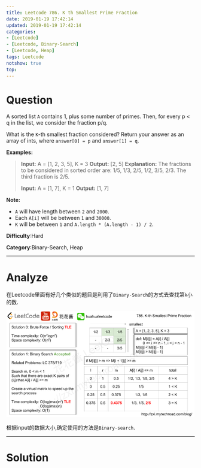 ```yaml
---
title: Leetcode 786. K th Smallest Prime Fraction
date: 2019-01-19 17:42:14
updated: 2019-01-19 17:42:14
categories: 
- [Leetcode]
- [Leetcode, Binary-Search]
- [Leetcode, Heap]
tags: Leetcode
notshow: true
top:
---
```


# Question

A sorted list  `A`  contains 1, plus some number of primes. Then, for every p < q in the list, we consider the fraction p/q.

What is the  `K`-th smallest fraction considered? Return your answer as an array of ints, where  `answer[0] = p`  and  `answer[1] = q`.

**Examples:**
> **Input:** A = [1, 2, 3, 5], K = 3
> **Output:** [2, 5]
> **Explanation:**
> The fractions to be considered in sorted order are:
> 1/5, 1/3, 2/5, 1/2, 3/5, 2/3.
> The third fraction is 2/5.
> 
> **Input:** A = [1, 7], K = 1
> **Output:** [1, 7]

**Note:**

- `A`  will have length between  `2`  and  `2000`.
- Each  `A[i]`  will be between  `1`  and  `30000`.
- `K`  will be between  `1`  and  `A.length * (A.length - 1) / 2`.

**Difficulty**:Hard

**Category**:Binary-Search, Heap

<!-- more -->

------------

# Analyze

在Leetcode里面有好几个类似的题目是利用了`Binary-Search`的方式去查找第`k`小的数.

![](/images/in-post/2019-01-19-Leetcode-786-K-th-Smallest-Prime-Fraction/2019-01-19-17-45-08.png)

根据input的数据大小,确定使用的方法是`Binary-search`.

------------

# Solution

```cpp

```


